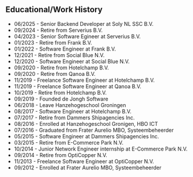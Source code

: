## Educational/Work History

* 06/2025 - Senior Backend Developer at Soly NL SSC B.V.
* 09/2024 - Retire from Serverius B.V.
* 04/2023 - Senior Software Egineer at Serverius B.V.
* 01/2023 - Retire from Frank B.V.
* 01/2022 - Software Engineer at Frank B.V.
* 12/2021 - Retire from Social Blue N.V.
* 12/2020 - Software Engineer at Social Blue N.V.
* 09/2020 - Retire from Hotelchamp B.V.
* 09/2020 - Retire from Qanoa B.V.
* 11/2019 - Freelance Software Engineer at Hotelchamp B.V.
* 11/2019 - Freelance Software Engineer at Qanoa B.V.
* 10/2019 - Retire from Hotelchamp B.V.
* 09/2019 - Founded de Jongh Software
* 06/2018 - Leave Hanzehogeschool Groningen
* 08/2017 - Software Engineer at Hotelchamp B.V.
* 07/2017 - Retire from Dammers Shipagencies Inc.
* 08/2016 - Enrolled at Hanzehogeschool Gronigen, HBO ICT
* 07/2016 - Graduated from Frater Aurelio MBO, Systeembeheerder
* 05/2015 - Software Engineer at Dammers Shipagencies Inc.
* 03/2015 - Retire from E-Commerce Park N.V.
* 10/2014 - Junior Network Engineer internship at E-Commerce Park N.V.
* 09/2014 - Retire from OptiCopper N.V.
* 11/2013 - Freelance Software Engineer at OptiCopper N.V.
* 09/2012 - Enrolled at Frater Aurelio MBO, Systeembeheerder
